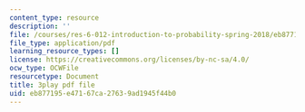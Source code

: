 ```yaml
---
content_type: resource
description: ''
file: /courses/res-6-012-introduction-to-probability-spring-2018/eb877195e47167ca27639ad1945f44b0_IC-pnm6PEGk.pdf
file_type: application/pdf
learning_resource_types: []
license: https://creativecommons.org/licenses/by-nc-sa/4.0/
ocw_type: OCWFile
resourcetype: Document
title: 3play pdf file
uid: eb877195-e471-67ca-2763-9ad1945f44b0
---
```

